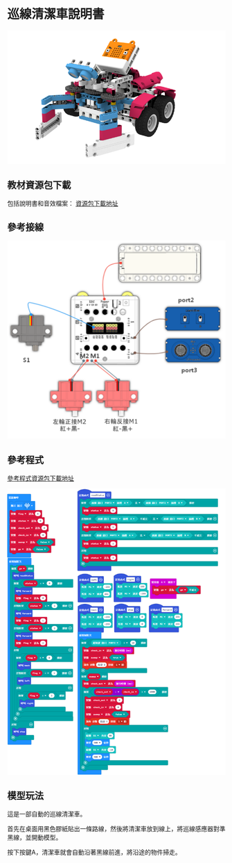# 巡線清潔車說明書

![](./instruction1/03_linefollow.png)

## 教材資源包下載

包括說明書和音效檔案： [資源包下載地址](https://bit.ly/Powerbrick10in1BuildingGuide)

## 參考接線

![](./instruction1/03_linefollowcon.png)

## 參考程式

[參考程式資源包下載地址](https://bit.ly/Powerbrick10in1ModelsHex)

![](./instruction1/03_linefollowcode.png)

## 模型玩法

這是一部自動的巡線清潔車。

首先在桌面用黑色膠紙貼出一條路線，然後將清潔車放到線上，將巡線感應器對準黑線，並開動模型。

按下按鍵A，清潔車就會自動沿著黑線前進，將沿途的物件掃走。
